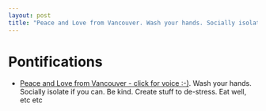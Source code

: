 ```yaml
---
layout: post
title: "Peace and Love from Vancouver. Wash your hands. Socially isolate if you can. Be kind"
---
```


# Pontifications

* [Peace and Love from Vancouver - click for voice :-)](https://www.rolandmicroblog.com/2020/03/17/peace-and-love.html). Wash your hands. Socially isolate if you can. Be kind. Create stuff to de-stress. Eat well, etc etc

  


